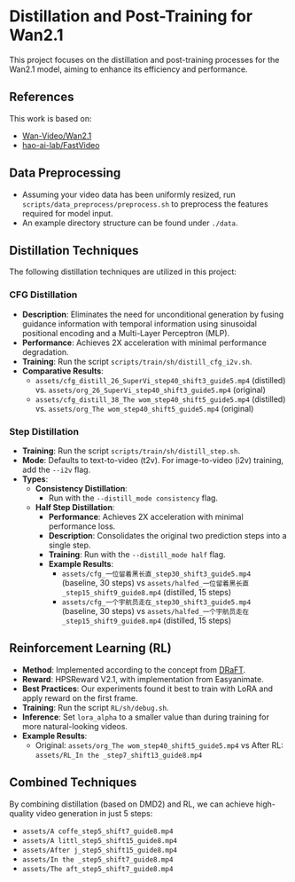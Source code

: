 # Distillation and Post-Training for Wan2.1

This project focuses on the distillation and post-training processes for the Wan2.1 model, aiming to enhance its efficiency and performance.

## References
This work is based on:
* [Wan-Video/Wan2.1](https://github.com/Wan-Video/Wan2.1)
* [hao-ai-lab/FastVideo](https://github.com/hao-ai-lab/FastVideo)

## Data Preprocessing
* Assuming your video data has been uniformly resized, run `scripts/data_preprocess/preprocess.sh` to preprocess the features required for model input.
* An example directory structure can be found under `./data`.

## Distillation Techniques
The following distillation techniques are utilized in this project:

### CFG Distillation
* **Description**: Eliminates the need for unconditional generation by fusing guidance information with temporal information using sinusoidal positional encoding and a Multi-Layer Perceptron (MLP).
* **Performance**: Achieves 2X acceleration with minimal performance degradation.
* **Training**: Run the script `scripts/train/sh/distill_cfg_i2v.sh`.
* **Comparative Results**:
  * `assets/cfg_distill_26_SuperVi_step40_shift3_guide5.mp4` (distilled) vs. `assets/org_26_SuperVi_step40_shift3_guide5.mp4` (original)
  * `assets/cfg_distill_38_The wom_step40_shift5_guide5.mp4` (distilled) vs. `assets/org_The wom_step40_shift5_guide5.mp4` (original)

### Step Distillation
* **Training**: Run the script `scripts/train/sh/distill_step.sh`.
* **Mode**: Defaults to text-to-video (t2v). For image-to-video (i2v) training, add the `--i2v` flag.
* **Types**:
  * **Consistency Distillation**:
    * Run with the `--distill_mode consistency` flag.
  * **Half Step Distillation**:
    * **Performance**: Achieves 2X acceleration with minimal performance loss.
    * **Description**: Consolidates the original two prediction steps into a single step.
    * **Training**: Run with the `--distill_mode half` flag.
    * **Example Results**:
      * `assets/cfg_一位留着黑长直_step30_shift3_guide5.mp4` (baseline, 30 steps) vs `assets/halfed_一位留着黑长直_step15_shift9_guide8.mp4` (distilled, 15 steps)
      * `assets/cfg_一个宇航员走在_step30_shift3_guide5.mp4` (baseline, 30 steps) vs `assets/halfed_一个宇航员走在_step15_shift9_guide8.mp4` (distilled, 15 steps)

## Reinforcement Learning (RL)
* **Method**: Implemented according to the concept from [DRaFT](https://arxiv.org/pdf/2309.17400).
* **Reward**: HPSReward V2.1, with implementation from Easyanimate.
* **Best Practices**: Our experiments found it best to train with LoRA and apply reward on the first frame.
* **Training**: Run the script `RL/sh/debug.sh`.
* **Inference**: Set `lora_alpha` to a smaller value than during training for more natural-looking videos.
* **Example Results**:
  * Original: `assets/org_The wom_step40_shift5_guide5.mp4` vs After RL: `assets/RL_In the _step7_shift13_guide8.mp4`

## Combined Techniques
By combining distillation (based on DMD2) and RL, we can achieve high-quality video generation in just 5 steps:
* `assets/A coffe_step5_shift7_guide8.mp4`
* `assets/A littl_step5_shift15_guide8.mp4`
* `assets/After j_step5_shift15_guide8.mp4`
* `assets/In the _step5_shift7_guide8.mp4`
* `assets/The aft_step5_shift7_guide8.mp4`